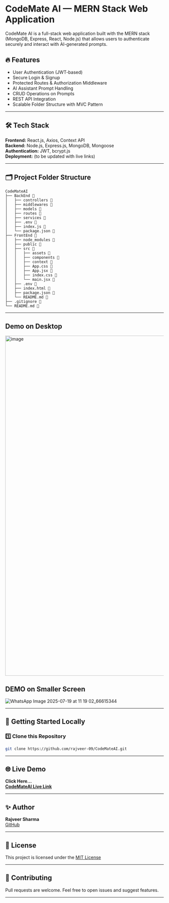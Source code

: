 # CodeMate AI — MERN Stack Web Application

CodeMate AI is a full-stack web application built with the MERN stack (MongoDB, Express, React, Node.js) that allows users to authenticate securely and interact with AI-generated prompts.

## 🔥 Features
- User Authentication (JWT-based)
- Secure Login & Signup
- Protected Routes & Authorization Middleware
- AI Assistant Prompt Handling
- CRUD Operations on Prompts
- REST API Integration
- Scalable Folder Structure with MVC Pattern

---

## 🛠️ Tech Stack

**Frontend:** React.js, Axios, Context API  
**Backend:** Node.js, Express.js, MongoDB, Mongoose  
**Authentication:** JWT, bcrypt.js  
**Deployment:** (to be updated with live links)

---

## 🗂️ Project Folder Structure
```
CodeMateAI
├── BackEnd 📁
│   ├── controllers 📁
│   ├── middlewares 📁
│   ├── models 📁
│   ├── routes 📁
│   ├── services 📁
│   ├── .env 📄
│   ├── index.js 📄
│   └── package.json 📄
├── FrontEnd 📁
│   ├── node_modules 📁
│   ├── public 📁
│   ├── src 📁
│   │   ├── assets 📁
│   │   ├── components 📁
│   │   ├── context 📁
│   │   ├── App.css 📄
│   │   ├── App.jsx 📄
│   │   ├── index.css 📄
│   │   └── main.jsx 📄
│   ├── .env 📄
│   ├── index.html 📄
│   ├── package.json 📄
│   └── README.md 📄
├── .gitignore 📄
└── README.md 📄

```

---

## Demo on Desktop
<img width="1920" height="1080" alt="image" src="https://github.com/user-attachments/assets/f3af0c67-3b9f-45df-8f07-fa25a4fb19d9" />


## DEMO on Smaller Screen
![WhatsApp Image 2025-07-19 at 11 19 02_66615344](https://github.com/user-attachments/assets/c0fdd3e0-7ec8-42ce-9949-1385e3679e3f)


---

## 🚀 Getting Started Locally

### 1️⃣ Clone this Repository
```bash
git clone https://github.com/rajveer-09/CodeMateAI.git
```

---

## 🌐 Live Demo  

**Click Here...**  
**[CodeMateAI Live Link](https://codemateai.onrender.com/)**  

---

## ✨ Author  

**Rajveer Sharma**  
[GitHub](https://github.com/rajveer-09)

---

## 📜 License  

This project is licensed under the [MIT License](https://opensource.org/licenses/MIT)  

---

## 🤝 Contributing  

Pull requests are welcome. Feel free to open issues and suggest features.  

---
